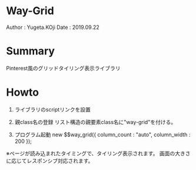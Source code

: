 Way-Grid
==
Author : Yugeta.KOji
Date   : 2019.09.22

# Summary
Pinterest風のグリッドタイリング表示ライブラリ

# Howto
1. ライブラリのscriptリンクを設置
  <script src="way_grid.js"></script>

2. 親class名の登録
  リスト構造の親要素class名に"way-grid"を付ける。

3. プログラム起動
  new $$way_grid({
    column_count : "auto",
    column_width : 200
  });

※ページが読み込まれたタイミングで、タイリング表示されます。
画面の大きさに応じてレスポンシブ対応されます。
